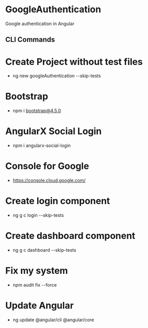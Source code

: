 # GoogleAuthentication
Google authentication in Angular

## CLI Commands

# Create Project without test files
- ng new googleAuthentication --skip-tests

# Bootstrap
- npm i bootstrap@4.5.0

# AngularX Social Login
- npm i angularx-social-login

# Console for Google
- https://console.cloud.google.com/

# Create login component
- ng g c login --skip-tests

# Create dashboard component
- ng g c dashboard --skip-tests

# Fix my system
- npm audit fix --force

# Update Angular
- ng update @angular/cli @angular/core